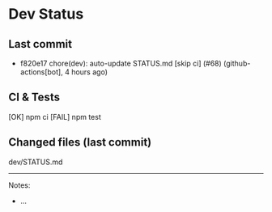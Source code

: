 # Dev Status

## Last commit
- f820e17 chore(dev): auto-update STATUS.md [skip ci] (#68) (github-actions[bot], 4 hours ago)
## CI & Tests
[OK] npm ci
[FAIL] npm test

## Changed files (last commit)
dev/STATUS.md

---
Notes:
- ...
